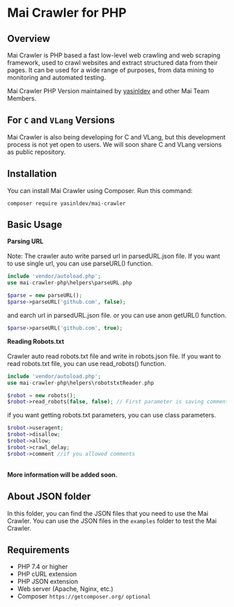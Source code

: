 # Mai Crawler for PHP

## Overview
Mai Crawler is PHP based a fast low-level web crawling and web scraping framework, used to crawl websites and extract structured data from their pages. It can be used for a wide range of purposes, from data mining to monitoring and automated testing.

Mai Crawler PHP Version maintained by <a href="https://github.com/yasinldev">yasinldev</a> and other Mai Team Members.

## For ``C`` and ``VLang`` Versions
Mai Crawler is also being developing for C and VLang, but this development process is not yet open to users. We will soon share C and VLang versions as public repository.

## Installation
You can install Mai Crawler using Composer. Run this command:

    composer require yasinldev/mai-crawler

## Basic Usage
<b>Parsing URL</b><br><br>
Note: The crawler auto write parsed url in parsedURL.json file. If you want to use single url, you can use parseURL() function.

```php
include 'vendor/autoload.php';
use mai-crawler-php\helpers\parseURL.php

$parse = new parseURL();
$parse->parseURL('github.com', false);
```
and earch url in parsedURL.json file. or you can use anon getURL() function.
```php
$parse->parseURL('github.com', true);
```
<b>Reading Robots.txt</b><br><br>
Crawler auto read robots.txt file and write in robots.json file. If you want to read robots.txt file, you can use read_robots() function.
```php
include 'vendor/autoload.php';
use mai-crawler-php\helpers\robotstxtReader.php

$robot = new robots();
$robot->read_robots(false, false); // First parameter is saving comments, second parameter is saving empty lines.
```
if you want getting robots.txt parameters, you can use class parameters.
```php
$robot->useragent;
$robot->disallow;
$robot->allow;
$robot->crawl_delay;
$robot->comment //if you allowed comments
```
<br>
<b>More information will be added soon.</b>

## About JSON folder
In this folder, you can find the JSON files that you need to use the Mai Crawler. You can use the JSON files in the ``examples`` folder to test the Mai Crawler.

## Requirements
* PHP 7.4 or higher
* PHP cURL extension
* PHP JSON extension
* Web server (Apache, Nginx, etc.)
* Composer ``https://getcomposer.org/`` ``optional``
